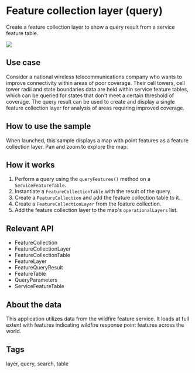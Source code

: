 # Feature collection layer (query)

Create a feature collection layer to show a query result from a service feature table.

![](screenshot.png)

## Use case

Consider a national wireless telecommunications company who wants to improve connectivity within areas of poor coverage. Their cell towers, cell tower radii and state boundaries data are held within service feature tables, which can be queried for states that don't meet a certain threshold of coverage. The query result can be used to create and display a single feature collection layer for analysis of areas requiring improved coverage.

## How to use the sample

When launched, this sample displays a map with point features as a feature collection layer. Pan and zoom to explore the map.

## How it works

1. Perform a query using the `queryFeatures()` method on a `ServiceFeatureTable`.
2. Instantiate a `FeatureCollectionTable` with the result of the query.
3. Create a `FeatureCollection` and add the feature collection table to it.
4. Create a `FeatureCollectionLayer` from the feature collection.
5. Add the feature collection layer to the map's `operationalLayers` list.

## Relevant API

* FeatureCollection
* FeatureCollectionLayer
* FeatureCollectionTable
* FeatureLayer
* FeatureQueryResult
* FeatureTable
* QueryParameters
* ServiceFeatureTable

## About the data

This application utilizes data from the wildfire feature service. It loads at full extent with features indicating wildfire response point features across the world.

## Tags

layer, query, search, table
